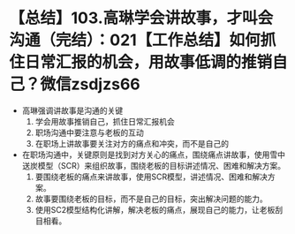 # 【总结】103.高琳学会讲故事，才叫会沟通（完结）：021【工作总结】如何抓住日常汇报的机会，用故事低调的推销自己？微信zsdjzs66

-   高琳强调讲故事是沟通的关键
    1.  学会用故事推销自己，抓住日常汇报机会
    2.  职场沟通中要注意与老板的互动
    3.  在职场上讲故事要关注对方的痛点和冲突，而不是自己的
-   在职场沟通中，关键原则是找到对方关心的痛点，围绕痛点讲故事，使用雪中送炭模型（SCR）来组织故事，围绕老板的目标讲述情况、困难和解决方案。
    1.  要围绕老板的痛点来讲故事，使用SCR模型，讲述情况、困难和解决方案。
    2.  故事要围绕老板的目标，而不是自己的目标，突出解决问题的能力。
    3.  使用SC2模型结构化讲解，解决老板的痛点，展现自己的能力，让老板刮目相看。